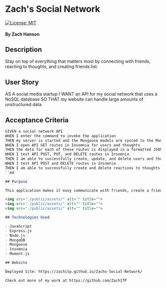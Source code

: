# Zach's Social Network

[![License: MIT](https://img.shields.io/badge/License-MIT-yellow.svg)](https://github.com/siennameow/social-network-API/blob/main/LICENSE)

#### By Zach Hanson

## Description

Stay on top of everything that matters most by connecting with friends, reacting to thoughts, and creating friends list.

## User Story

AS A social media startup
I WANT an API for my social network that uses a NoSQL database
SO THAT my website can handle large amounts of unstructured data

## Acceptance Criteria

```md
GIVEN a social network API
WHEN I enter the command to invoke the application
THEN my server is started and the Mongoose models are synced to the MongoDB database
WHEN I open API GET routes in Insomnia for users and thoughts
THEN the data for each of these routes is displayed in a formatted JSON
WHEN I test API POST, PUT, and DELETE routes in Insomnia
THEN I am able to successfully create, update, and delete users and thoughts in my database
WHEN I test API POST and DELETE routes in Insomnia
THEN I am able to successfully create and delete reactions to thoughts and add and remove friends to a user’s friend list
``md

## Purpose

This application makes it easy communicate with friends, create a friends list, and share your thoughts.

<img src="./public/assets/" alt="" title="">
<img src="./public/assets/" alt="" title="">
<img src="./public/assets/" alt="" title="">

## Technologies Used

- JavaScript
- Express.js
- Node.js
- MongoDB
- Mongoose
- Insomnia
- Moment.js

## Website

Deployed Site: https://zachitp.github.io/Zachs-Social-Network/

Check out more of my work at https://github.com/ZachITP
```
